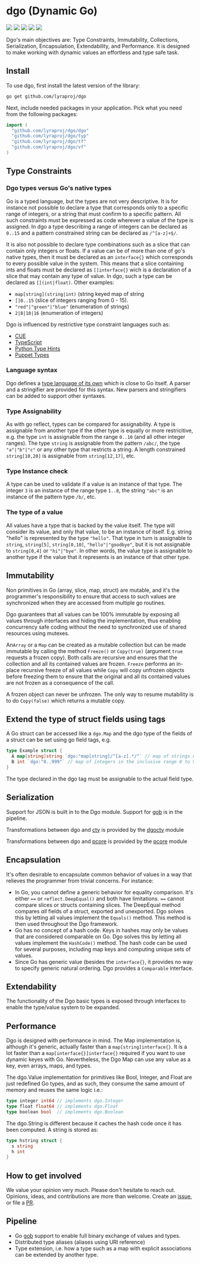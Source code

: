 # dgo (Dynamic Go)

[![](https://img.shields.io/badge/License-Apache%202.0-blue.svg)](https://opensource.org/licenses/Apache-2.0)
[![](https://goreportcard.com/badge/github.com/lyraproj/dgo)](https://goreportcard.com/report/github.com/lyraproj/dgo)
[![](https://img.shields.io/badge/godoc-reference-blue.svg)](https://godoc.org/github.com/lyraproj/dgo)
[![](https://github.com/lyraproj/dgo/workflows/Dgo%20Test/badge.svg)](https://github.com/lyraproj/dgo/actions)
[![](https://coveralls.io/repos/github/lyraproj/dgo/badge.svg)](https://coveralls.io/github/lyraproj/dgo)

Dgo's main objectives are: Type Constraints, Immutability, Collections, Serialization, Encapsulation, Extendability,
and Performance. It is designed to make working with dynamic values an effortless and type safe task.

## Install
To use dgo, first install the latest version of the library:
```sh
go get github.com/lyraproj/dgo
```
Next, include needed packages in your application. Pick what you need from the following packages:
```go
import (
  "github.com/lyraproj/dgo/dgo"
  "github.com/lyraproj/dgo/typ"
  "github.com/lyraproj/dgo/tf"
  "github.com/lyraproj/dgo/vf"
)
```

## Type Constraints

### Dgo types versus Go's native types
Go is a typed language, but the types are not very descriptive. It is for instance not possible to declare a type
that corresponds only to a specific range of integers, or a string that must confirm to a specific pattern. All such
constraints must be expressed as code wherever a value of the type is assigned. In dgo a type describing a range
of integers can be declared as `0..15` and a pattern constrained string can be declared as `/^[a-z]+$/`.

It is also not possible to declare type combinations such as a slice that can contain only integers or floats. If
a value can be of more than one of go's native types, then it must be declared as an `interface{}` which corresponds
to every possible value in the system. This means that a slice containing ints and floats must be declared as
`[]interface{}` wich is a declaration of a slice that may contain any type of value. In dgo, such a type can be
declared as `[](int|float)`. Other examples:
 
- `map[string](string|int)` (string keyed map of string
- `[]0..15` (slice of integers ranging from 0 - 15).
- `"red"|"green"|"blue"` (enumeration of strings)
- `2|8|10|16` (enumeration of integers)

Dgo is influenced by restrictive type constraint languages such as:
- [CUE](https://cue.googlesource.com/cue/+/HEAD/doc/ref/spec.md)
- [TypeScript](https://www.typescriptlang.org/docs/handbook/basic-types.html)
- [Python Type Hints](https://www.python.org/dev/peps/pep-0484/)
- [Puppet Types](/puppetlabs/puppet-specifications/blob/master/language/types_values_variables.md)

### Language syntax
Dgo defines a [type language of its own](docs/types.md) which is close to Go itself. A parser and a stringifier are
provided for this syntax. New parsers and stringifiers can be added to support other syntaxes. 

### Type Assignability
As with go reflect, types can be compared for assignability. A type is assignable from another type if the other
type is equally or more restricitive, e.g. the type `int` is assignable from the range `0..10` (and all other
integer ranges). The type `string` is assignable from the pattern `/abc/`, the type `"a"|"b"|"c"` or
any other type that restricts a string. A length constrained `string[10,20]` is assignable from `string[12,17]`, etc.

### Type Instance check
A type can be used to validate if a value is an instance of that type. The integer `3` is an instance of the
range type `1..8`, the string `"abc"` is an instance of the pattern type `/b/`, etc.

### The type of a value
All values have a type that is backed by the value itself. The type will consider its value, and only that value,
to be an instance of itself. E.g. string "hello" is represented by the type `"hello"`. That type in turn is assignable
to `string`, `string[5]`, `string[0,10]`, `"hello"|"goodbye"`, but it is not assignable to `string[0,4]` or
`"hi"|"bye"`. In other words, the value type is assignable to another type if the value that it represents is an
instance of that other type.

## Immutability

Non primitives in Go (array, slice, map, struct) are mutable, and it's the programmer's responsibility to ensure that
access to such values are synchronized when they are accessed from multiple go routines.

Dgo guarantees that all values can be 100% immutable by exposing all values through interfaces and hiding the
implementation, thus enabling concurrency safe coding without the need to synchronized use of shared resources
using mutexes.

An`Array` or a `Map` can be created as a mutable collection but can be made immutable by calling the method `Freeze()`
or `Copy(true)` (argument `true` requests a frozen copy). Both calls are recursive and ensures that the collection
and all its contained values are frozen. `Freeze` performs an in-place recursive freeze of all values while `Copy`
will copy unfrozen objects before freezing them to ensure that the original and all its contained values
are not frozen as a consequence of the call.

A frozen object can never be unfrozen. The only way to resume mutability is to do `Copy(false)` which returns a
mutable copy.

## Extend the type of struct fields using tags
A Go struct can be accessed like a `dgo.Map` and the dgo type of the fields of a struct can be set using
go field tags, e.g.

```go
type Example struct {
  A map[string]string `dgo:"map[string]/^[a-z].*/"` // map of strings where the first character is a-z
  B int `dgo:"0..999"` // map of integers in the inclusive range 0 to 999
}
```

The type declared in the dgo tag must be assignable to the actual field type.

## Serialization
Support for JSON is built in to the Dgo module. Support for [gob](https://golang.org/pkg/encoding/gob/) is in
the pipeline.

Transformations between dgo and [cty](https://github.com/zclconf/go-cty) is provided by the
[dgocty](https://github.com/lyraproj/dgocty) module 

Transformations between dgo and [pcore](https://github.com/lyraproj/pcore) is provided by the
[pcore](https://github.com/lyraproj/dgopcore) module 

## Encapsulation

It's often desirable to encapsulate common behavior of values in a way that relieves the programmer from trivial
concerns. For instance:

- In Go, you cannot define a generic behavior for equality comparison. It's either `==` or `reflect.DeepEqual()`
 and both have limitations. `==` cannot compare slices or structs containing slices. The DeepEqual method compares
 _all_ fields of a struct, exported and unexported. Dgo solves this by letting all values implement the `Equals()`
 method. This method is then used throughout the Dgo framework.
- Go has no concept of a hash code. Keys in hashes may only be values that are considered comparable on Go. Dgo
solves this by letting all values implement the `HashCode()` method. The hash code can be used for several purposes,
including map keys and computing unique sets of values.
- Since Go has generic value (besides the `interface{}`, it provides no way to specify generic natural ordering. Dgo
 provides a `Comparable` interface.

## Extendability

The functionality of the Dgo basic types is exposed through interfaces to enable the type/value system to be expanded.

## Performance

Dgo is designed with performance in mind. The Map implementation is, although it's generic, actually faster
than a `map[string]interface{}`. It is a lot faster than a `map[interface{}]interface{}` required if you want to
use dynamic keyes with Go. Nevertheless, the Dgo Map can use any value as a key, even arrays, maps, and types.

The dgo.Value implementation for primitives like Bool, Integer, and Float are just redefined Go types, and as such,
they consume the same amount of memory and reuses the same logic i.e.: 
```go
type integer int64 // implements dgo.Integer
type float float64 // implements dgo.Float
type boolean bool  // implements dgo.Boolean
```

The dgo.String is different because it caches the hash code once it has been computed. A string is stored as:
```go
type hstring struct {
  s string
  h int
}
```

## How to get involved
We value your opinion very much. Please don't hesitate to reach out. Opinions, ideas, and contributions are more
than welcome. Create an [issue](../../issues), or file a [PR](../../pulls). 

## Pipeline
- Go [gob](https://golang.org/pkg/encoding/gob/) support to enable full binary exchange of values and types.
- Distributed type aliases (aliases using URI reference)
- Type extension, i.e. how a type such as a map with explicit associations can be extended by another type.
